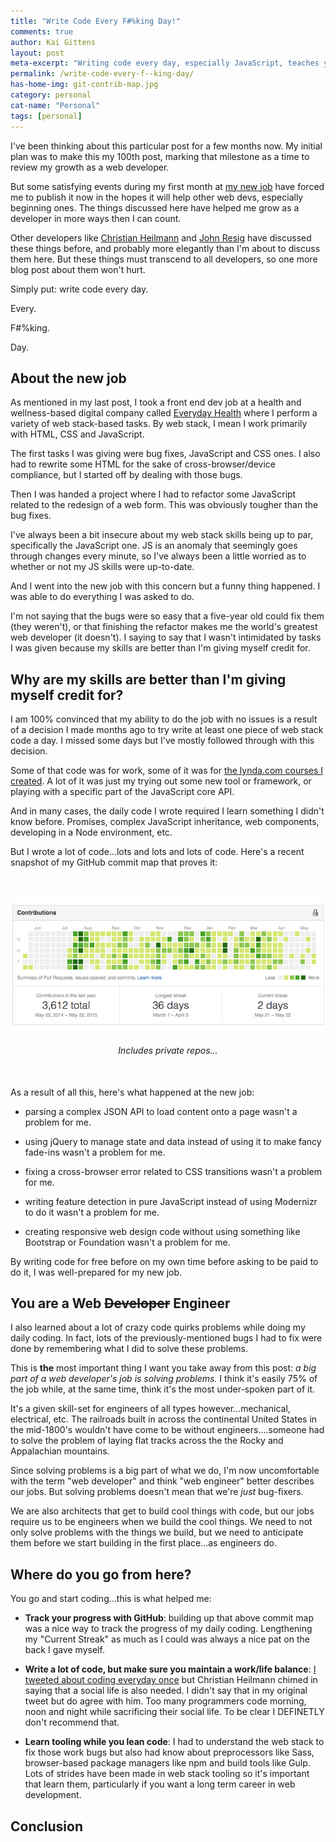 ```yaml
---
title: "Write Code Every F#%king Day!"
comments: true
author: Kai Gittens
layout: post
meta-excerpt: "Writing code every day, especially JavaScript, teaches you to solve problems: the KEY skill-set needed to be a web developer."
permalink: /write-code-every-f--king-day/
has-home-img: git-contrib-map.jpg
category: personal
cat-name: "Personal"
tags: [personal]
---
```

I've been thinking about this particular post for a few months now. My initial plan was to make this my 100th post, marking that milestone as a time to review my growth as a web developer.

But some satisfying events during my first month at [my new job](/revlon/ "Read about kaidez leaving Revlon") have forced me to publish it now in the hopes it will help other web devs, especially beginning ones. The things discussed here have helped me grow as a developer in more ways then I can count.

Other developers like [Christian Heilmann](http://christianheilmann.com/2013/05/10/justcode/ "Read '#JUSTCODE' by Christian Heilmann") and [John Resig](http://ejohn.org/blog/write-code-every-day/ "Read 'Write Code Every Day' by John Resig") have discussed these things before, and probably more elegantly than I'm about to discuss them here. But these things must transcend to all developers, so one more blog post about them won't hurt.

Simply put: write code every day.

Every.

F#%king.

Day.

## About the new job
As mentioned in my last post, I took a front end dev job at a health and wellness-based digital company called [Everyday Health](http://www.everydayhealth.com/ "Visit Everyday Health") where I perform a variety of web stack-based tasks. By web stack, I mean I work primarily with HTML, CSS and JavaScript.

The first tasks I was giving were bug fixes, JavaScript and CSS ones. I also had to rewrite some HTML for the sake of cross-browser/device compliance, but I started off by dealing with those bugs. 

Then I was handed a project where I had to refactor some JavaScript related to the redesign of a web form. This was obviously tougher than the bug fixes.

I've always been a bit insecure about my web stack skills being up to par, specifically the JavaScript one. JS is an anomaly that seemingly goes through changes every minute, so I've always been a little worried as to whether or not my JS skills were up-to-date.

And I went into the new job with this concern but a funny thing happened. I was able to do everything I was asked to do.

I'm not saying that the bugs were so easy that a five-year old could fix them (they weren't), or that finishing the refactor makes me the world's greatest web developer (it doesn't). I saying to say that I wasn't intimidated by tasks I was given because my skills are better than I'm giving myself credit for.

## Why are my skills are better than I'm giving myself credit for?

I am 100% convinced that my ability to do the job with no issues is a result of a decision I made months ago to try write at least one piece of web stack code a day. I missed some days but I've mostly followed through with this decision.

Some of that code was for work, some of it was for [the lynda.com courses I created](/lynda-kaidez/ "Read about the lynda.com courses I created"). A lot of it was just my trying out some new tool or framework, or playing with a specific part of the JavaScript core API.

And in many cases, the daily code I wrote required I learn something I didn't know before. Promises, complex JavaScript inheritance, web components, developing in a Node environment, etc.

But I wrote a lot of code...lots and lots and lots of code. Here's a recent snapshot of my GitHub commit map that proves it:

<figure style="text-align: center; margin:50px 0;">
  <img src="/img/git-contrib-map.jpg" class="imgBorderMaxWidth" alt="kaidez GitHub Contribution Map" /> 
  <figcaption style="margin:20px auto 0;"><em>Includes private repos...</em></figcaption>
</figure>


As a result of all this, here's what happened at the new job:

* parsing a complex JSON API to load content onto a page wasn't a problem for me.

* using jQuery to manage state and data instead of using it to make fancy fade-ins wasn't a problem for me.

* fixing a cross-browser error related to CSS transitions wasn't a problem for me.

* writing feature detection in pure JavaScript instead of using Modernizr to do it wasn't a problem for me.

* creating responsive web design code without using something like Bootstrap or Foundation wasn't a problem for me.

By writing code for free before on my own time before asking to be paid to do it, I was well-prepared for my new job. 

## You are a Web ~~Developer~~ Engineer
I also learned about a lot of crazy code quirks problems while doing my daily coding. In fact, lots of the previously-mentioned bugs I had to fix were done by remembering what I did to solve these problems.

This is __the__ most important thing I want you take away from this post: _a big part of a web developer's job is solving problems._ I think it's easily 75% of the job while, at the same time, think it's the most under-spoken part of it.

It's a given skill-set for engineers of all types however...mechanical, electrical, etc. The railroads built in across the continental United States in the mid-1800's wouldn't have come to be without engineers....someone had to solve the problem of laying flat tracks across the the Rocky and Appalachian mountains. 

Since solving problems is a big part of what we do, I'm now uncomfortable with the term "web developer" and think "web engineer" better describes our jobs. But solving problems doesn't mean that we're _just_ bug-fixers.

We are also architects that get to build cool things with code, but our jobs require us to be engineers when we build the cool things.  We need to not only solve problems with the things we build, but we need to anticipate them before we start building in the first place...as engineers do.

## Where do you go from here?

You go and start coding...this is what helped me:

* __Track your progress with GitHub__: building up that above commit map was a nice way to track the progress of my daily coding.  Lengthening my "Current Streak" as much as I could was always a nice pat on the back I gave myself.

* __Write a lot of code, but make sure you maintain a work/life balance__: [I tweeted about coding everyday once](https://twitter.com/kaidez/status/596670528515104768) but Christian Heilmann chimed in saying that a social life is also needed. I didn't say that in my original tweet but do agree with him. Too many programmers code morning, noon and night while sacrificing their social life.  To be clear I DEFINETLY don't recommend that.

* __Learn tooling while you lean code__: I had to understand the web stack to fix those work bugs but also had know about preprocessors like Sass, browser-based package managers like npm and build tools like Gulp. Lots of strides have been made in web stack tooling so it's important that learn them, particularly if you want a long term career in web development.

## Conclusion

